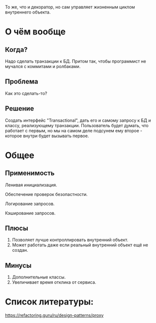 То же, что и декоратор, но сам управляет жизненным циклом внутреннего объекта.

# О чём вообще
## Когда?
Надо сделать транзакции к БД. Притом так, чтобы программист не мучался с коммитами и ролбаками.

## Проблема
Как это сделать-то?

## Решение
Создать интерфейс "Transactional", дать его и самому запросу к БД и классу, реализующему транзакции. 
Пользователь будет думать, что работает с первым, но мы на самом деле подсунем ему второе - которое внутри будет вызывать первое.

# Общее
## Применимость
Ленивая инициализация.

Обеспечение проверок безопастности.

Логирование запросов.

Кэширование запросов.

## Плюсы
1. Позволяет лучше контроллировать внутренний объект.
2. Может работать даже если реальный внутренний объект ещё не создан.

## Минусы
1. Дополнительные классы.
2. Увеличивает время отклика от сервиса.

# Список литературы:
https://refactoring.guru/ru/design-patterns/proxy
